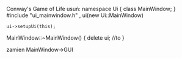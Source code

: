 Conway's Game of Life
usuń:
namespace Ui {
class MainWindow;
}
#include "ui_mainwindow.h"
,
    ui(new Ui::MainWindow)
    
    ui->setupUi(this);
    

MainWindow::~MainWindow()
{
    delete ui; //to
}

zamien MainWindow->GUI
